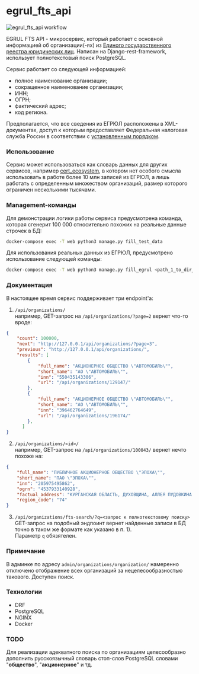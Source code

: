 # egrul_fts_api

![egrul_fts_api workflow](https://github.com/PrudyvusP/egrul_fts_api/actions/workflows/main.yml/badge.svg)


EGRUL FTS API - микросервис, который работает с основной информацией об организации(-ях)
из [Единого государственного реестра юридических лиц](https://ru.wikipedia.org/wiki/%D0%95%D0%B4%D0%B8%D0%BD%D1%8B%D0%B9_%D0%B3%D0%BE%D1%81%D1%83%D0%B4%D0%B0%D1%80%D1%81%D1%82%D0%B2%D0%B5%D0%BD%D0%BD%D1%8B%D0%B9_%D1%80%D0%B5%D0%B5%D1%81%D1%82%D1%80_%D1%8E%D1%80%D0%B8%D0%B4%D0%B8%D1%87%D0%B5%D1%81%D0%BA%D0%B8%D1%85_%D0%BB%D0%B8%D1%86).
Написан на Django-rest-framework, использует полнотекстовый поиск PostgreSQL.

Сервис работает со следующей информацией:
- полное наименование организации;
- сокращенное наименование организации;
- ИНН;
- ОГРН;
- фактический адрес;
- код региона.

Предполагается, что все сведения из ЕГРЮЛ расположены в XML-документах, доступ к которым
предоставляет Федеральная налоговая служба России в соответствии с
[установленным порядком](https://www.nalog.gov.ru/rn77/service/egrip2/access_order/).

### Использование
Сервис может использоваться как словарь данных для других сервисов, например [cert_ecosystem](https://github.com/PrudyvusP/cert_ecosystem),
в котором нет особого смысла использовать в работе более 10 млн записей из ЕГРЮЛ, а лишь работать
с определенным множеством организаций, размер которого ограничен несколькими тысячами.


### Management-команды

Для демонстрации логики работы сервиса предусмотрена команда, которая сгенерит 100 000 
относительно похожих на реальные данные строчек в БД:
```bash
docker-compose exec -T web python3 manage.py fill_test_data
```

Для использования реальных данных из ЕГРЮЛ, предусмотрено использование следующей команды:
```bash
docker-compose exec -T web python3 manage.py fill_egrul <path_1_to_dir_with_xml> <path_2_to_dir_with_xml>
```

### Документация 
В настоящее время сервис поддерживает три endpoint'а: 

1) ```/api/organizations/```  
например, GET-запрос на ```/api/organizations/?page=2``` вернет что-то вроде:
```json
{
    "count": 100000,
    "next": "http://127.0.0.1/api/organizations/?page=3",
    "previous": "http://127.0.0.1/api/organizations/",
    "results": [
        {
            "full_name": "АКЦИОНЕРНОЕ ОБЩЕСТВО \"АВТОМОБИЛЬ\"",
            "short_name": "АО \"АВТОМОБИЛЬ\"",
            "inn": "550435143306",
            "url": "/api/organizations/129147/"
        },
        {
            "full_name": "АКЦИОНЕРНОЕ ОБЩЕСТВО \"АВТОМОБИЛЬ\"",
            "short_name": "АО \"АВТОМОБИЛЬ\"",
            "inn": "396462764649",
            "url": "/api/organizations/196174/"
        },
      ]
}
```

2) ```/api/organizations/<id>/```  
например, GET-запрос на ```/api/organizations/100043/``` вернет нечто похоже на:
```json
{
    "full_name": "ПУБЛИЧНОЕ АКЦИОНЕРНОЕ ОБЩЕСТВО \"ЭПОХА\"",
    "short_name": "ПАО \"ЭПОХА\"",
    "inn": "205975495862",
    "ogrn": "4537933140928",
    "factual_address": "КУРГАНСКАЯ ОБЛАСТЬ, ДУХОВЩИНА, АЛЛЕЯ ПУДОВКИНА 441, 950378",
    "region_code": "74"
}
```

3) ```/api/organizations/fts-search/?q=<запрос к полнотекстовому поиску>```  
GET-запрос на подобный эндпоинт вернет найденные записи в БД точно в таком же формате 
как указано в п. 1).  
Параметр ```q``` обязятелен.

### Примечание

В админке по адресу ```admin/organizations/organization/``` намеренно отключено отображение 
всех организаций за нецелесообразностью такового. Доступен поиск.

### Технологии

 - DRF
 - PostgreSQL
 - NGINX
 - Docker


### TODO
Для реализации адекватного поиска по организациям целесообразно дополнить
русскоязычный словарь стоп-слов PostgreSQL словами "**общество**", "**акционерное**" и тд.